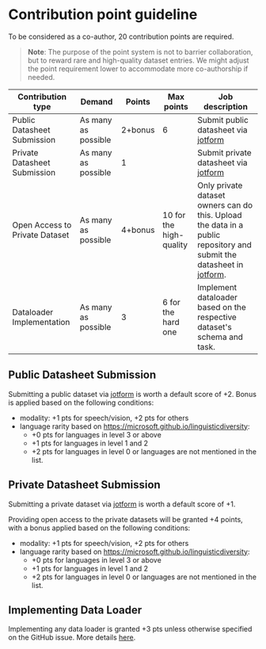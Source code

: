 # Contribution point guideline

To be considered as a co-author, 20 contribution points are required.

> **Note**: The purpose of the point system is not to barrier collaboration, but to reward rare and high-quality dataset entries.
We might adjust the point requirement lower to accommodate more co-authorship if needed.

| Contribution type              | Demand              | Points | Max points              | Job description                                                                                                          |
| ------------------------------ | ------------------- | ------ | ----------------------- | ------------------------------------------------------------------------------------------------------------------------ |
| Public Datasheet Submission    | As many as possible | 2+bonus      | 6                       | Submit public datasheet via [jotform](https://www.jotform.com/team/232952680898069/seacrowd-sea-datasets)                                                                                   |
| Private Datasheet Submission   | As many as possible | 1      |                         | Submit private datasheet via [jotform](https://www.jotform.com/team/232952680898069/seacrowd-sea-datasets)                                                                                  |
| Open Access to Private Dataset | As many as possible | 4+bonus     | 10 for the high-quality | Only private dataset owners can do this. Upload the data in a public repository and submit the datasheet in [jotform](https://www.jotform.com/team/232952680898069/seacrowd-sea-datasets). |
| Dataloader Implementation      | As many as possible | 3      | 6 for the hard one      | Implement dataloader based on the respective dataset's schema and task.                                                  |



## Public Datasheet Submission

Submitting a public dataset via [jotform](https://www.jotform.com/team/232952680898069/seacrowd-sea-datasets) is worth a default score of +2. Bonus is applied based on the following conditions:
* modality: +1 pts for speech/vision, +2 pts for others
* language rarity based on https://microsoft.github.io/linguisticdiversity:
   * +0 pts for languages in level 3 or above
   * +1 pts for languages in level 1 and 2
   * +2 pts for languages in level 0 or languages are not mentioned in the list.  

## Private Datasheet Submission

Submitting a private dataset via [jotform](https://www.jotform.com/team/232952680898069/seacrowd-sea-datasets) is worth a default score of +1. 

Providing open access to the private datasets will be granted +4 points, with a bonus applied based on the following conditions:
* modality: +1 pts for speech/vision, +2 pts for others
* language rarity based on https://microsoft.github.io/linguisticdiversity:
   * +0 pts for languages in level 3 or above
   * +1 pts for languages in level 1 and 2
   * +2 pts for languages in level 0 or languages are not mentioned in the list. 

## Implementing Data Loader

Implementing any data loader is granted +3 pts unless otherwise specified on the GitHub issue.
More details [here](DATALOADER.md).
